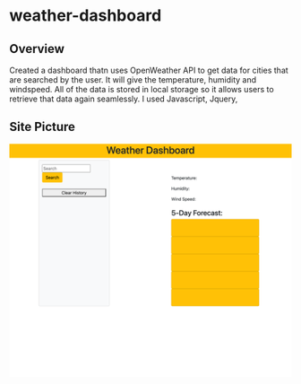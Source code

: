 # weather-dashboard

## Overview

Created a dashboard thatn uses OpenWeather API to get data for cities that are searched by the user. It will give the temperature, humidity and windspeed. All of the data is stored in local storage so it allows users to retrieve that data again seamlessly. I used Javascript, Jquery, 

## Site Picture

![site](WeatherDash.png)